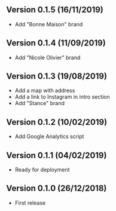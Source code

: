 Version 0.1.5 (16/11/2019)
-----------------------------
* Add "Bonne Maison" brand

Version 0.1.4 (11/09/2019)
-----------------------------
* Add "Nicole Olivier" brand

Version 0.1.3 (19/08/2019)
-----------------------------
* Add a map with address
* Add a link to Instagram in intro section
* Add "Stance" brand

Version 0.1.2 (10/02/2019)
-----------------------------
* Add Google Analytics script

Version 0.1.1 (04/02/2019)
-----------------------------
* Ready for deployment

Version 0.1.0 (26/12/2018)
-----------------------------
* First release
